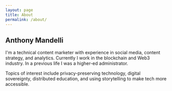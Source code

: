 ```yaml
---
layout: page
title: About
permalink: /about/
---
```


## Anthony Mandelli

I'm a technical content marketer with experience in social media, content strategy, and analytics. Currently I work in the blockchain and Web3 industry. In a previous life I was a higher-ed administrator.

Topics of interest include privacy-preserving technology, digital sovereignty, distributed education, and using storytelling to make tech more accessible.
